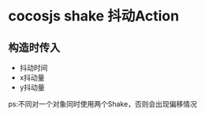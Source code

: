 # cocosjs shake 抖动Action #

## 构造时传入   ##
- 抖动时间  
- x抖动量  
- y抖动量  

ps:不同对一个对象同时使用两个Shake，否则会出现偏移情况


